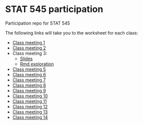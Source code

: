 # STAT 545 participation

Participation repo for STAT 545


The following links will take you to the worksheet for each class: 

- [Class meeting 1](https://erika-luna.github.io/STAT545-participation/cm001/navigating_github.html)
- [Class meeting 2](https://erika-luna.github.io/STAT545-participation/cm002/cm002-r_exploration.R)
- Class meeting 3:
  - [Slides](https://erika-luna.github.io/STAT545-participation/cm003/rmd_exploration-slides.html)
  - [Rmd exploration](https://erika-luna.github.io/STAT545-participation/cm003/rmd_exploration.html)
- [Class meeting 5](https://erika-luna.github.io/STAT545-participation/cm005/cm005-exercise.html)
- [Class meeting 6](https://erika-luna.github.io/STAT545-participation/cm006/cm006-exercise.nb.html)
- [Class meeting 7](https://erika-luna.github.io/STAT545-participation/cm007/cm007-exercise.html)
- [Class meeting 8](https://erika-luna.github.io/STAT545-participation/cm008/cm008-exercise.html)
- [Class meeting 9](https://erika-luna.github.io/STAT545-participation/cm009/cm009-exercise.nb.html)
- [Class meeting 10](https://erika-luna.github.io/STAT545-participation/cm010/cm010-exercise.html)
- [Class meeting 11](https://erika-luna.github.io/STAT545-participation/cm011/firas.R)
- [Class meeting 12](https://erika-luna.github.io/STAT545-participation/cm012/cm012-exercise.html)
- [Class meeting 13](https://erika-luna.github.io/STAT545-participation/cm013/cm013-exercise.html)
- [Class meeting 14](https://erika-luna.github.io/STAT545-participation/cm014/cm014-exercise.nb.html)
